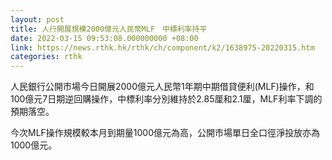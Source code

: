 ```yaml
---
layout: post
title: 人行開展規模2000億元人民幣MLF　中標利率持平
date: 2022-03-15 09:53:08.000000000 +08:00
link: https://news.rthk.hk/rthk/ch/component/k2/1638975-20220315.htm
categories: rthk
---
```


人民銀行公開市場今日開展2000億元人民幣1年期中期借貸便利(MLF)操作，和100億元7日期逆回購操作，中標利率分別維持於2.85厘和2.1厘，MLF利率下調的預期落空。

今次MLF操作規模較本月到期量1000億元為高，公開市場單日全口徑淨投放亦為1000億元。
